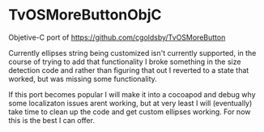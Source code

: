 # TvOSMoreButtonObjC
Objetive-C port of https://github.com/cgoldsby/TvOSMoreButton

Currently ellipses string being customized isn't currently supported, in the course of trying to add that functionality I broke something in the size detection code and rather than figuring that out I reverted to a state that worked, but was missing some functionality.

If this port becomes popular I will make it into a cocoapod and debug why some localizaton issues arent working, but at very least I will (eventually) take time to clean up the code and get custom ellipses working. For now this is the best I can offer.

